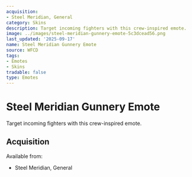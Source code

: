 ```yaml
---
acquisition:
- Steel Meridian, General
category: Skins
description: Target incoming fighters with this crew-inspired emote.
image: ../images/steel-meridian-gunnery-emote-5c3dcead56.png
last_updated: '2025-09-17'
name: Steel Meridian Gunnery Emote
source: WFCD
tags:
- Emotes
- Skins
tradable: false
type: Emotes
---
```


# Steel Meridian Gunnery Emote

Target incoming fighters with this crew-inspired emote.

## Acquisition

Available from:
- Steel Meridian, General

